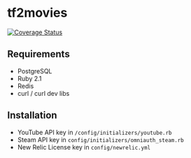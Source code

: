 # tf2movies

[![Coverage Status](https://coveralls.io/repos/nTraum/tf2movies/badge.png)](https://coveralls.io/r/nTraum/tf2movies)

## Requirements

* PostgreSQL
* Ruby 2.1
* Redis
* curl / curl dev libs

## Installation

* YouTube API key in `/config/initializers/youtube.rb`
* Steam API key in `config/initializers/omniauth_steam.rb`
* New Relic License key in `config/newrelic.yml`
